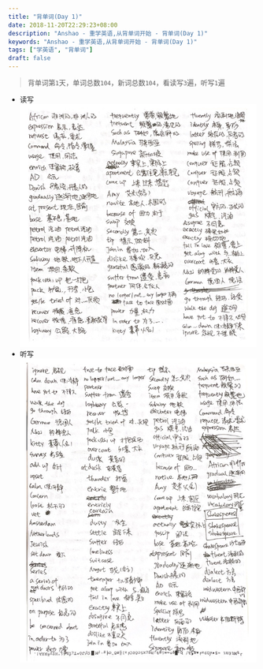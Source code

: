 ```yaml
---
title: "背单词(Day 1)"
date: 2018-11-20T22:29:23+08:00
description: "Anshao - 重学英语,从背单词开始 - 背单词(Day 1)"
keywords: "Anshao - 重学英语,从背单词开始 - 背单词(Day 1)"
tags: ["学英语", "背单词"]
draft: false
---
```


> 背单词第`1`天，单词总数`104`，新词总数`104`，看读写`3`遍，听写`1`遍

- 读写
![看着读写](/img/learn-english-day-1-01.jpg "看着读写")
- 听写
![听写](/img/learn-english-day-1-02.jpg "听写")